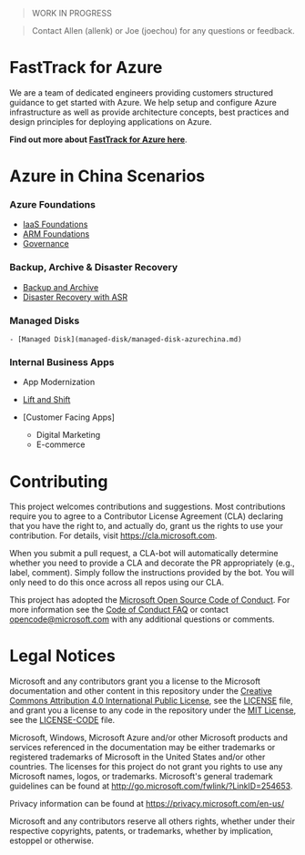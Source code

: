 > WORK IN PROGRESS

> Contact Allen (allenk) or Joe (joechou) for any questions or feedback.

# FastTrack for Azure
We are a team of dedicated engineers providing customers structured guidance to get started with Azure. We help setup and configure Azure infrastructure as well as provide architecture concepts, best practices and design principles for deploying applications on Azure.

**Find out more about [FastTrack for Azure here](https://azure.com/fasttrack)**. 

# Azure in China Scenarios

### Azure Foundations
  * [IaaS Foundations](azure-foundations/iaas-foundations)
  * [ARM Foundations](azure-foundations/arm-foundations)
  * [Governance](azure-foundations/governance)

### Backup, Archive & Disaster Recovery
  * [Backup and Archive](backup-archive/backup-archive-azurechina.md)
  * [Disaster Recovery with ASR](disaster-recovery/disaster-recovery-azurechina.md)

### Managed Disks
	- [Managed Disk](managed-disk/managed-disk-azurechina.md)

### Internal Business Apps
  - App Modernization
  * [Lift and Shift](lift-and-shift-azurechina.md)

* [Customer Facing Apps]
	- Digital Marketing
	- E-commerce

# Contributing

This project welcomes contributions and suggestions.  Most contributions require you to agree to a
Contributor License Agreement (CLA) declaring that you have the right to, and actually do, grant us
the rights to use your contribution. For details, visit https://cla.microsoft.com.

When you submit a pull request, a CLA-bot will automatically determine whether you need to provide
a CLA and decorate the PR appropriately (e.g., label, comment). Simply follow the instructions
provided by the bot. You will only need to do this once across all repos using our CLA.

This project has adopted the [Microsoft Open Source Code of Conduct](https://opensource.microsoft.com/codeofconduct/).
For more information see the [Code of Conduct FAQ](https://opensource.microsoft.com/codeofconduct/faq/) or
contact [opencode@microsoft.com](mailto:opencode@microsoft.com) with any additional questions or comments.

# Legal Notices

Microsoft and any contributors grant you a license to the Microsoft documentation and other content
in this repository under the [Creative Commons Attribution 4.0 International Public License](https://creativecommons.org/licenses/by/4.0/legalcode),
see the [LICENSE](LICENSE) file, and grant you a license to any code in the repository under the [MIT License](https://opensource.org/licenses/MIT), see the
[LICENSE-CODE](LICENSE-CODE) file.

Microsoft, Windows, Microsoft Azure and/or other Microsoft products and services referenced in the documentation
may be either trademarks or registered trademarks of Microsoft in the United States and/or other countries.
The licenses for this project do not grant you rights to use any Microsoft names, logos, or trademarks.
Microsoft's general trademark guidelines can be found at http://go.microsoft.com/fwlink/?LinkID=254653.

Privacy information can be found at https://privacy.microsoft.com/en-us/

Microsoft and any contributors reserve all others rights, whether under their respective copyrights, patents,
or trademarks, whether by implication, estoppel or otherwise.
